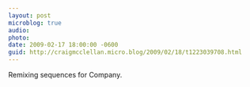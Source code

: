 ```yaml
---
layout: post
microblog: true
audio: 
photo: 
date: 2009-02-17 18:00:00 -0600
guid: http://craigmcclellan.micro.blog/2009/02/18/t1223039708.html
---
```

Remixing sequences for Company.
